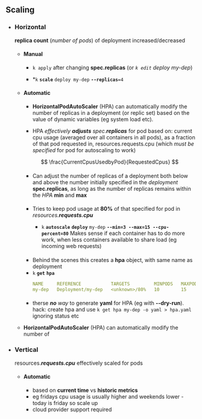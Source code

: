 ## Scaling

- ### Horizontal 
    **replica count**  (*number of pods*) of deployment increased/decreased  

    - #### Manual
        - `k apply` after changing **spec.replicas** (or *`k edit` deploy my-dep*)
        
        - *`k` **`scale`** `deploy my-dep` **`--replicas`**`=4`


    - #### Automatic

        - **HorizontalPodAutoScaler** (HPA) can automatically modify the number of replicas in a deployment (or replic set) based on the value of dynamic variables (eg system load etc). 

        - HPA *effectively **adjusts** spec.**replicas*** for pod 
        based on: current cpu usage (averaged over all containers in all pods), as a fraction of that pod requested in, resources.requests.cpu (which *must be specified* for pod  for autoscaling to work)
        
        $$ \frac{CurrentCpusUsedbyPod}{RequestedCpus} $$


        ####
        - Can adjust the number of replicas of a deployment both below and above the number initially specified in the *deployment* **spec.replicas**, as long as the number of replicas remains within the *HPA* **min** and **max** 

        ####
        - Tries to keep pod usage at **80%** of that specified for pod in *resources.**requests.cpu*** 
       
          - `k` **`autoscale`** **`deploy`** `my-dep` **`--min=3 --max=15 --cpu-percent=80`**
        Makes sense if each container has to do more work, when less containers available to share load (eg incoming web requests)

        ####
        - Behind the  scenes this creates a **hpa** object, with same name as deployment
        - `k` **`get`** **`hpa`**
            ```yaml
            NAME     REFERENCE           TARGETS         MINPODS   MAXPODS   REPLICAS   AGE
            my-dep   Deployment/my-dep   <unknown>/80%   10        15        3          18s
            ```
        ####
        - therse ***no** way* to generate **yaml** for HPA (eg with **--dry-run**). 
        hack: create hpa and use `k get hpa my-dep -o yaml > hpa.yaml` ignoring status etc
        
    - **HorizontalPodAutoScaler** (HPA) can automatically modify the number of 

- ### Vertical

    resources.***requests.cpu***  effectively scaled   for pods
    - #### Automatic
        - based on **current time** vs  **historic metrics** 
        - eg fridays cpu usage is usually higher and weekends lower - today is friday so scale up
        - cloud provider support required

